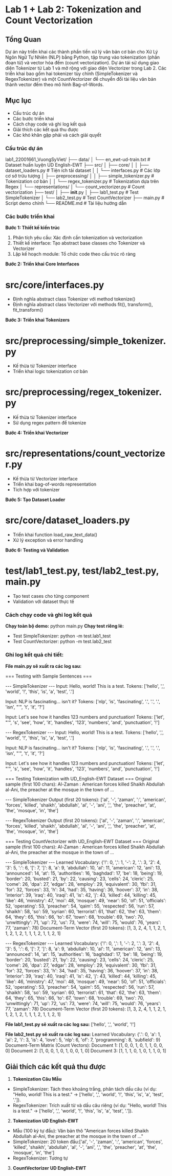 # Lab 1 + Lab 2: Tokenization and Count Vectorization

## Tổng Quan

Dự án này triển khai các thành phần tiền xử lý văn bản cơ bản cho Xử Lý Ngôn Ngữ Tự Nhiên (NLP) bằng Python, tập trung vào tokenization (phân đoạn từ) và vector hóa đếm (count vectorization). Dự án tái sử dụng giao diện Tokenizer từ Lab 1 và mở rộng với giao diện Vectorizer trong Lab 2. Các triển khai bao gồm hai tokenizer tùy chỉnh (SimpleTokenizer và RegexTokenizer) và một CountVectorizer để chuyển đổi tài liệu văn bản thành vector đếm theo mô hình Bag-of-Words.

## Mục lục

- Cấu trúc dự án
- Các bước triển khai
- Cách chạy code và ghi log kết quả
- Giải thích các kết quả thu được
- Các khó khăn gặp phải và cách giải quyết

### Cấu trúc dự án

lab1_22001661_VuongSyViet/
├── data/
│ └── en_ewt-ud-train.txt # Dataset huấn luyện UD English-EWT
├── src/
│ ├── core/
│ │ ├── dataset_loaders.py # Tiện ích tải dataset
│ │ └── interfaces.py # Các lớp cơ sở trừu tượng
│ ├── preprocessing/
│ │ ├── simple_tokenizer.py # Tokenization cơ bản
│ │ └── regex_tokenizer.py # Tokenization dựa trên Regex
│ └── representations/
│ └── count_vectorizer.py # Count vectorization
├── test/
│ ├── **init**.py
│ ├── lab1_test.py # Test SimpleTokenizer
│ └── lab2_test.py # Test CountVectorizer
├── main.py # Script demo chính
└── README.md # Tài liệu hướng dẫn

### Các bước triển khai

**Bước 1: Thiết kế kiến trúc**

1. Phân tích yêu cầu: Xác định cần tokenization và vectorization
2. Thiết kế interface: Tạo abstract base classes cho Tokenizer và Vectorizer
3. Lập kế hoạch module: Tổ chức code theo cấu trúc rõ ràng

**Bước 2: Triển khai Core Interfaces**

# src/core/interfaces.py

- Định nghĩa abstract class Tokenizer với method tokenize()
- Định nghĩa abstract class Vectorizer với methods fit(), transform(), fit_transform()

**Bước 3: Triển khai Tokenizers**

# src/preprocessing/simple_tokenizer.py

- Kế thừa từ Tokenizer interface
- Triển khai logic tokenization cơ bản

# src/preprocessing/regex_tokenizer.py

- Kế thừa từ Tokenizer interface
- Sử dụng regex pattern để tokenize

**Bước 4: Triển khai Vectorizer**

# src/representations/count_vectorizer.py

- Kế thừa từ Vectorizer interface
- Triển khai bag-of-words representation
- Tích hợp với tokenizer

**Bước 5: Tạo Dataset Loader**

# src/core/dataset_loaders.py

- Triển khai function load_raw_text_data()
- Xử lý exception và error handling

**Bước 6: Testing và Validation**

# test/lab1_test.py, test/lab2_test.py, main.py

- Tạo test cases cho từng component
- Validation với dataset thực tế

### Cách chạy code và ghi log kết quả

**Chạy toàn bộ demo:** python main.py
**Chạy test riêng lẻ:**

- Test SimpleTokenizer: python -m test.lab1_test
- Test CountVectorizer: python -m test.lab2_test

### Ghi log kết quả chi tiết:

**File main.py sẽ xuất ra các log sau:**

=== Testing with Sample Sentences ===

--- SimpleTokenizer ---
Input: Hello, world! This is a test.
Tokens: ['hello', ',', 'world', '!', 'this', 'is', 'a', 'test', '.']

Input: NLP is fascinating... isn't it?
Tokens: ['nlp', 'is', 'fascinating', '.', '.', '.', 'isn', "'", 't', 'it', '?']

Input: Let's see how it handles 123 numbers and punctuation!
Tokens: ['let', "'", 's', 'see', 'how', 'it', 'handles', '123', 'numbers', 'and', 'punctuation', '!']

--- RegexTokenizer ---
Input: Hello, world! This is a test.
Tokens: ['hello', ',', 'world', '!', 'this', 'is', 'a', 'test', '.']

Input: NLP is fascinating... isn't it?
Tokens: ['nlp', 'is', 'fascinating', '.', '.', '.', 'isn', "'", 't', 'it', '?']

Input: Let's see how it handles 123 numbers and punctuation!
Tokens: ['let', "'", 's', 'see', 'how', 'it', 'handles', '123', 'numbers', 'and', 'punctuation', '!']

=== Testing Tokenization with UD_English-EWT Dataset ===
Original sample (first 100 chars): Al-Zaman : American forces killed Shaikh Abdullah al-Ani, the preacher at the
mosque in the town of ...

--- SimpleTokenizer Output (first 20 tokens): ['al', '-', 'zaman', ':', 'american', 'forces', 'killed', 'shaikh', 'abdullah', 'al', '-', 'ani', ',', 'the', 'preacher', 'at', 'the', 'mosque', 'in', 'the']

--- RegexTokenizer Output (first 20 tokens): ['al', '-', 'zaman', ':', 'american', 'forces', 'killed', 'shaikh', 'abdullah', 'al', '-', 'ani', ',', 'the', 'preacher', 'at', 'the', 'mosque', 'in', 'the']

=== Testing CountVectorizer with UD_English-EWT Dataset ===
Original sample (first 100 chars): Al-Zaman : American forces killed Shaikh Abdullah al-Ani, the preacher at the
mosque in the town of ...

--- SimpleTokenizer ---
Learned Vocabulary: {'!': 0, ',': 1, '-': 2, '.': 3, '2': 4, '3': 5, ':': 6, '[': 7, ']': 8, 'a': 9, 'abdullah': 10, 'al': 11, 'american': 12, 'ani': 13, 'announced': 14, 'at': 15, 'authorities': 16, 'baghdad': 17, 'be': 18, 'being': 19, 'border': 20, 'busted': 21, 'by': 22, 'causing': 23, 'cells': 24, 'cleric': 25, 'come': 26, 'dpa': 27, 'edgar': 28, 'employ': 29, 'equivalent': 30, 'fbi': 31, 'for': 32, 'forces': 33, 'h': 34, 'had': 35, 'having': 36, 'hoover': 37, 'in': 38, 'interior': 39, 'iraq': 40, 'iraqi': 41, 'is': 42, 'j': 43, 'killed': 44, 'killing': 45, 'like': 46, 'ministry': 47, 'moi': 48, 'mosque': 49, 'near': 50, 'of': 51, 'officials': 52, 'operating': 53, 'preacher': 54, 'qaim': 55, 'respected': 56, 'run': 57, 'shaikh': 58, 'so': 59, 'syrian': 60, 'terrorist': 61, 'that': 62, 'the': 63, 'them': 64, 'they': 65, 'this': 66, 'to': 67, 'town': 68, 'trouble': 69, 'two': 70, 'unwittingly': 71, 'up': 72, 'us': 73, 'were': 74, 'will': 75, 'would': 76, 'years': 77, 'zaman': 78}
Document-Term Vector (first 20 tokens): [1, 3, 2, 4, 1, 1, 2, 1, 1, 2, 1, 2, 1, 1, 1, 2, 1, 1, 2, 1]

--- RegexTokenizer ---
Learned Vocabulary: {'!': 0, ',': 1, '-': 2, '.': 3, '2': 4, '3': 5, ':': 6, '[': 7, ']': 8, 'a': 9, 'abdullah': 10, 'al': 11, 'american': 12, 'ani': 13, 'announced': 14, 'at': 15, 'authorities': 16, 'baghdad': 17, 'be': 18, 'being': 19, 'border': 20, 'busted': 21, 'by': 22, 'causing': 23, 'cells': 24, 'cleric': 25, 'come': 26, 'dpa': 27, 'edgar': 28, 'employ': 29, 'equivalent': 30, 'fbi': 31, 'for': 32, 'forces': 33, 'h': 34, 'had': 35, 'having': 36, 'hoover': 37, 'in': 38, 'interior': 39, 'iraq': 40, 'iraqi': 41, 'is': 42, 'j': 43, 'killed': 44, 'killing': 45, 'like': 46, 'ministry': 47, 'moi': 48, 'mosque': 49, 'near': 50, 'of': 51, 'officials': 52, 'operating': 53, 'preacher': 54, 'qaim': 55, 'respected': 56, 'run': 57, 'shaikh': 58, 'so': 59, 'syrian': 60, 'terrorist': 61, 'that': 62, 'the': 63, 'them': 64, 'they': 65, 'this': 66, 'to': 67, 'town': 68, 'trouble': 69, 'two': 70, 'unwittingly': 71, 'up': 72, 'us': 73, 'were': 74, 'will': 75, 'would': 76, 'years': 77, 'zaman': 78}
Document-Term Vector (first 20 tokens): [1, 3, 2, 4, 1, 1, 2, 1, 1, 2, 1, 2, 1, 1, 1, 2, 1, 1, 2, 1]

**File lab1_test.py sẽ xuất ra các log sau:**
['hello', ',', 'world', '!']

**File lab2_test.py sẽ xuất ra các log sau:**
Learned Vocabulary: {'.': 0, 'a': 1, 'ai': 2, 'i': 3, 'is': 4, 'love': 5, 'nlp': 6, 'of': 7, 'programming': 8, 'subfield': 9}
Document-Term Matrix (Count Vectors):
Document 1: [1, 0, 0, 1, 0, 1, 1, 0, 0, 0]
Document 2: [1, 0, 0, 1, 0, 1, 0, 0, 1, 0]
Document 3: [1, 1, 1, 0, 1, 0, 1, 1, 0, 1]

## Giải thích các kết quả thu được

1. **Tokenization Câu Mẫu**

- SimpleTokenizer: Tách theo khoảng trắng, phân tách dấu câu (ví dụ: "Hello, world! This is a test." → ['hello', ',', 'world', '!', 'this', 'is', 'a', 'test', '.']).
- RegexTokenizer: Trích xuất từ và dấu câu riêng (ví dụ: "Hello, world! This is a test." → ['hello', ',', 'world', '!', 'this', 'is', 'a', 'test', '.']).

2. **Tokenization UD English-EWT**

- Mẫu (100 ký tự đầu): Văn bản thô "American forces killed Shaikh Abdullah al-Ani, the preacher at the
  mosque in the town of ..."
- SimpleTokenizer: 20 token đầu:['al', '-', 'zaman', ':', 'american', 'forces', 'killed', 'shaikh', 'abdullah', 'al', '-', 'ani', ',', 'the', 'preacher', 'at', 'the', 'mosque', 'in', 'the']
- RegexTokenizer: Tương tự

3. **CountVectorizer UD English-EWT**
